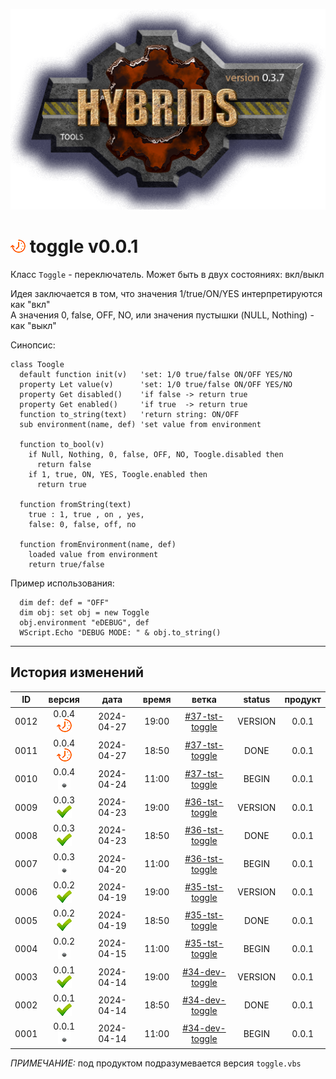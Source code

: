[![logo](../logo.png)](../docs.md "documentation") 

[M]: ../docs.md        "родитель"
[P]: ../icons/progress.png  "в процессе..."
[S]: ../icons/success.png   "ошибок не обнаружено"
[E]: ../icons/empty.png     "нет данных"

[![P]][M] toggle v0.0.1
=======================
Класс `Toggle` - переключатель.
Может быть в двух состояниях: вкл/выкл  

Идея заключается в том, что значения 1/true/ON/YES интерпретируются как "вкл"  
А значения 0, false, OFF, NO, или значения пустышки (NULL, Nothing) - как "выкл"  

Синопсис:  

```vbs
class Toogle
  default function init(v)   'set: 1/0 true/false ON/OFF YES/NO
  property Let value(v)      'set: 1/0 true/false ON/OFF YES/NO
  property Get disabled()    'if false -> return true
  property Get enabled()     'if true  -> return true
  function to_string(text)   'return string: ON/OFF
  sub environment(name, def) 'set value from environment

  function to_bool(v) 
    if Null, Nothing, 0, false, OFF, NO, Toogle.disabled then 
      return false   
    if 1, true, ON, YES, Toogle.enabled then 
      return true

  function fromString(text)
    true : 1, true , on , yes,
    false: 0, false, off, no

  function fromEnvironment(name, def) 
    loaded value from environment
    return true/false 
```


Пример использования:  

```vbs
  dim def: def = "OFF"
  dim obj: set obj = new Toggle
  obj.environment "eDEBUG", def
  WScript.Echo "DEBUG MODE: " & obj.to_string()
```

--------------------------------------------------------------------------------

История изменений 
-----------------

| **ID** |      версия     |    дата    | время |      ветка       | status  | продукт |  
|:------:|:---------------:|:----------:|:-----:|:----------------:|:-------:|:-------:|  
|  0012  | 0.0.4 [![P]][M] | 2024-04-27 | 19:00 | [#37-tst-toggle] | VERSION |  0.0.1  |  
|  0011  | 0.0.4 [![P]][M] | 2024-04-27 | 18:50 | [#37-tst-toggle] |  DONE   |  0.0.1  |  
|  0010  | 0.0.4 [![E]][M] | 2024-04-24 | 11:00 | [#37-tst-toggle] |  BEGIN  |  0.0.1  |  
|  0009  | 0.0.3 [![S]][M] | 2024-04-23 | 19:00 | [#36-tst-toggle] | VERSION |  0.0.1  |  
|  0008  | 0.0.3 [![S]][M] | 2024-04-23 | 18:50 | [#36-tst-toggle] |  DONE   |  0.0.1  |  
|  0007  | 0.0.3 [![E]][M] | 2024-04-20 | 11:00 | [#36-tst-toggle] |  BEGIN  |  0.0.1  |  
|  0006  | 0.0.2 [![S]][M] | 2024-04-19 | 19:00 | [#35-tst-toggle] | VERSION |  0.0.1  |  
|  0005  | 0.0.2 [![S]][M] | 2024-04-19 | 18:50 | [#35-tst-toggle] |  DONE   |  0.0.1  |  
|  0004  | 0.0.2 [![E]][M] | 2024-04-15 | 11:00 | [#35-tst-toggle] |  BEGIN  |  0.0.1  |  
|  0003  | 0.0.1 [![S]][M] | 2024-04-14 | 19:00 | [#34-dev-toggle] | VERSION |  0.0.1  |  
|  0002  | 0.0.1 [![S]][M] | 2024-04-14 | 18:50 | [#34-dev-toggle] |  DONE   |  0.0.1  |  
|  0001  | 0.0.1 [![E]][M] | 2024-04-14 | 11:00 | [#34-dev-toggle] |  BEGIN  |  0.0.1  |  

*ПРИМЕЧАНИЕ:* под продуктом подразумевается версия `toggle.vbs`  

[#34-dev-toggle]:  ../history.md#-v034-dev
[#35-tst-toggle]:  ../history.md#-v035-tst
[#36-tst-toggle]:  ../history.md#-v036-tst
[#37-tst-toggle]:  ../history.md#-v037-tst
